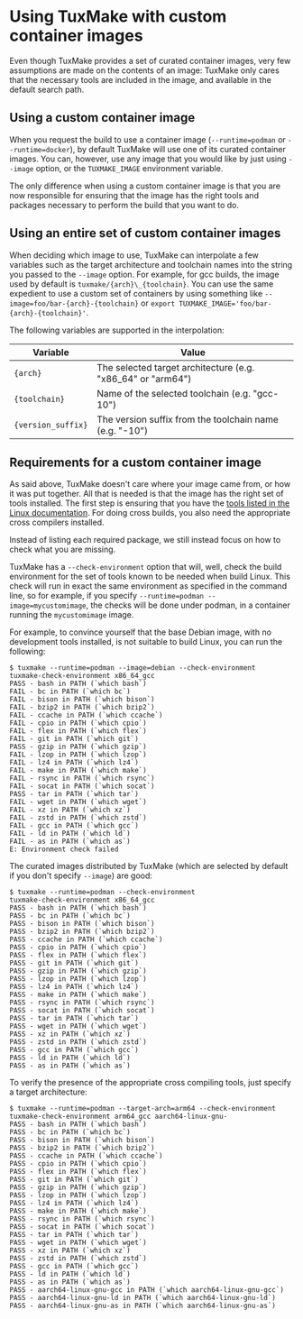 # Using TuxMake with custom container images

Even though TuxMake provides a set of curated container images, very few
assumptions are made on the contents of an image: TuxMake only cares that the
necessary tools are included in the image, and available in the default search
path.

## Using a custom container image

When you request the build to use a container image (`--runtime=podman` or
`--runtime=docker`), by default TuxMake will use one of its curated container
images. You can, however, use any image that you would like by just using
`--image` option, or the `TUXMAKE_IMAGE` environment variable.

The only difference when using a custom container image is that you are now
responsible for ensuring that the image has the right tools and packages
necessary to perform the build that you want to do.

## Using an entire set of custom container images

When deciding which image to use, TuxMake can interpolate a few variables such
as the target architecture and toolchain names into the string you passed to
the `--image` option. For example, for gcc builds, the image used by default is
`tuxmake/{arch}\_{toolchain}`. You can use the same expedient to use a custom
set of containers by using something like `--image=foo/bar-{arch}-{toolchain}`
or `export TUXMAKE_IMAGE='foo/bar-{arch}-{toolchain}'`.

The following variables are supported in the interpolation:

Variable | Value
---------|-------
`{arch}` | The selected target architecture (e.g. "x86\_64" or "arm64")
`{toolchain}` | Name of the selected toolchain (e.g. "gcc-10")
`{version_suffix}` | The version suffix from the toolchain name (e.g. "-10")

## Requirements for a custom container image

As said above, TuxMake doesn't care where your image came from, or how it was
put together. All that is needed is that the image has the right set of tools
installed. The first step is ensuring that you have the
[tools listed in the Linux documentation](https://www.kernel.org/doc/html/latest/process/changes.html).
For doing cross builds, you also need the appropriate cross compilers
installed.

Instead of listing each required package, we still instead focus on
how to check what you are missing.

TuxMake has a `--check-environment` option that will, well, check the build
environment for the set of tools known to be needed when build Linux. This
check will run in exact the same environment as specified in the command line,
so for example, if you specify `--runtime=podman --image=mycustomimage`, the
checks will be done under podman, in a container running the `mycustomimage`
image.

For example, to convince yourself that the base Debian image, with no
development tools installed, is not suitable to build Linux, you can run the
following:

```
$ tuxmake --runtime=podman --image=debian --check-environment
tuxmake-check-environment x86_64_gcc
PASS - bash in PATH (`which bash`)
FAIL - bc in PATH (`which bc`)
FAIL - bison in PATH (`which bison`)
FAIL - bzip2 in PATH (`which bzip2`)
FAIL - ccache in PATH (`which ccache`)
FAIL - cpio in PATH (`which cpio`)
FAIL - flex in PATH (`which flex`)
FAIL - git in PATH (`which git`)
PASS - gzip in PATH (`which gzip`)
FAIL - lzop in PATH (`which lzop`)
FAIL - lz4 in PATH (`which lz4`)
FAIL - make in PATH (`which make`)
FAIL - rsync in PATH (`which rsync`)
FAIL - socat in PATH (`which socat`)
PASS - tar in PATH (`which tar`)
FAIL - wget in PATH (`which wget`)
FAIL - xz in PATH (`which xz`)
FAIL - zstd in PATH (`which zstd`)
FAIL - gcc in PATH (`which gcc`)
FAIL - ld in PATH (`which ld`)
FAIL - as in PATH (`which as`)
E: Environment check failed
```

The curated images distributed by TuxMake (which are selected by default if you
don't specify `--image`) are good:


```
$ tuxmake --runtime=podman --check-environment
tuxmake-check-environment x86_64_gcc
PASS - bash in PATH (`which bash`)
PASS - bc in PATH (`which bc`)
PASS - bison in PATH (`which bison`)
PASS - bzip2 in PATH (`which bzip2`)
PASS - ccache in PATH (`which ccache`)
PASS - cpio in PATH (`which cpio`)
PASS - flex in PATH (`which flex`)
PASS - git in PATH (`which git`)
PASS - gzip in PATH (`which gzip`)
PASS - lzop in PATH (`which lzop`)
PASS - lz4 in PATH (`which lz4`)
PASS - make in PATH (`which make`)
PASS - rsync in PATH (`which rsync`)
PASS - socat in PATH (`which socat`)
PASS - tar in PATH (`which tar`)
PASS - wget in PATH (`which wget`)
PASS - xz in PATH (`which xz`)
PASS - zstd in PATH (`which zstd`)
PASS - gcc in PATH (`which gcc`)
PASS - ld in PATH (`which ld`)
PASS - as in PATH (`which as`)
```

To verify the presence of the appropriate cross compiling tools, just specify a
target architecture:

```
$ tuxmake --runtime=podman --target-arch=arm64 --check-environment
tuxmake-check-environment arm64_gcc aarch64-linux-gnu-
PASS - bash in PATH (`which bash`)
PASS - bc in PATH (`which bc`)
PASS - bison in PATH (`which bison`)
PASS - bzip2 in PATH (`which bzip2`)
PASS - ccache in PATH (`which ccache`)
PASS - cpio in PATH (`which cpio`)
PASS - flex in PATH (`which flex`)
PASS - git in PATH (`which git`)
PASS - gzip in PATH (`which gzip`)
PASS - lzop in PATH (`which lzop`)
PASS - lz4 in PATH (`which lz4`)
PASS - make in PATH (`which make`)
PASS - rsync in PATH (`which rsync`)
PASS - socat in PATH (`which socat`)
PASS - tar in PATH (`which tar`)
PASS - wget in PATH (`which wget`)
PASS - xz in PATH (`which xz`)
PASS - zstd in PATH (`which zstd`)
PASS - gcc in PATH (`which gcc`)
PASS - ld in PATH (`which ld`)
PASS - as in PATH (`which as`)
PASS - aarch64-linux-gnu-gcc in PATH (`which aarch64-linux-gnu-gcc`)
PASS - aarch64-linux-gnu-ld in PATH (`which aarch64-linux-gnu-ld`)
PASS - aarch64-linux-gnu-as in PATH (`which aarch64-linux-gnu-as`)
```
